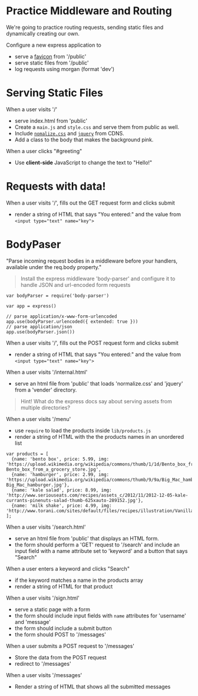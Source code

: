 # Practice Middleware and Routing

We're going to practice routing requests,
sending static files and dynamically creating our own.

Configure a new express application to 
- serve a [favicon](http://minabach.co.uk/favicon.ico) from '/public'
- serve static files from '/public'
- log requests using morgan (format 'dev')

# Serving Static Files

When a user visits '/'
- serve index.html from 'public'
- Create a `main.js` and `style.css` and serve them from public as well.
- Include [`nomalize.css`](https://cdnjs.com/libraries/normalize) and [`jquery`](https://cdnjs.com/libraries/jquery/) from CDNS.
- Add a class to the body that makes the background pink.

When a user clicks "#greeting" 
- Use __client-side__ JavaScript to change the text to "Hello!"

# Requests with data!

When a user visits '/', fills out the GET request form and clicks submit
- render a string of HTML that says "You entered:" and the value from `<input type="text" name="key">`

# BodyPaser

"Parse incoming request bodies in a middleware before your handlers, available under the req.body property."

> Install the express middleware 'body-parser' and configure it to handle JSON and url-encoded form requests

```
var bodyParser = require('body-parser')

var app = express()

// parse application/x-www-form-urlencoded
app.use(bodyParser.urlencoded({ extended: true }))
// parse application/json
app.use(bodyParser.json())
```

When a user visits '/', fills out the POST request form and clicks submit

- render a string of HTML that says "You entered:" and the value from `<input type="text" name="key">`

When a user visits '/internal.html'
- serve an html file from 'public' that loads 'normalize.css' and 'jquery' from a 'vender' directory.
> Hint! What do the express docs say about serving assets from multiple directories?

When a user visits '/menu' 
- use `require` to load the products inside `lib/products.js`
- render a string of HTML with the the products names in an unordered list

```
var products = [
  {name: 'bento box', price: 5.99, img: 'https://upload.wikimedia.org/wikipedia/commons/thumb/1/1d/Bento_box_from_a_grocery_store.jpg/220px-Bento_box_from_a_grocery_store.jpg',
  {name: 'hamburger', price: 2.99, img: 'https://upload.wikimedia.org/wikipedia/commons/thumb/9/9a/Big_Mac_hamburger.jpg/220px-Big_Mac_hamburger.jpg'},
  {name: 'kale salad', price: 8.99, img: 'http://www.seriouseats.com/recipes/assets_c/2012/11/2012-12-05-kale-currants-pinenuts-salad-thumb-625xauto-289152.jpg'},
  {name: 'milk shake', price: 4.99, img: 'http://www.torani.com/sites/default/files/recipes/illustration/Vanilla%20Milkshake.jpg'}
];
```

When a user visits '/search.html'
- serve an html file from 'public' that displays an HTML form.
- the form should perform a 'GET' request to '/search' and include an input field with a name attribute set to 'keyword' and a button that says "Search"

When a user enters a keyword and clicks "Search"
- if the keyword matches a name in the products array
- render a string of HTML for that product

When a user visits '/sign.html'
- serve a static page with a form
- the form should include input fields with `name` attributes for 'username' and 'message'
- the form should include a submit button
- the form should POST to '/messages'

When a user submits a POST request to '/messages'
- Store the data from the POST request 
- redirect to '/messages'

When a user visits '/messages'
- Render a string of HTML that shows all the submitted messages
